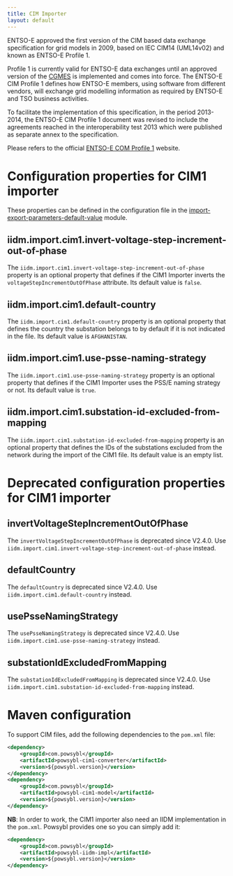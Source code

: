 ```yaml
---
title: CIM Importer
layout: default
---
```


ENTSO-E approved the first version of the CIM based data exchange specification for grid models in 2009, based on IEC
CIM14 (UML14v02) and known as ENTSO-E Profile 1.

Profile 1 is currently valid for ENTSO-E data exchanges until an approved version of the [CGMES](cgmes.md) is implemented
and comes into force. The ENTSO-E CIM Profile 1 defines how ENTSO-E members, using software from different vendors, will
exchange grid modelling information as required by ENTSO-E and TSO business activities.

To facilitate the implementation of this specification, in the period 2013-2014, the ENTSO-E CIM Profile 1 document was
revised to include the agreements reached in the intero​perability test 2013 which were published as separate annex to
the specification.

Please refers to the official [ENTSO-E COM Profile 1](https://www.entsoe.eu/digital/common-information-model/#entso-e-cim-profile-1)
website.

# Configuration properties for CIM1 importer

These properties can be defined in the configuration file in the [import-export-parameters-default-value](../../configuration/modules/import-export-parameters-default-value.md)
module.

## iidm.import.cim1.invert-voltage-step-increment-out-of-phase
The `iidm.import.cim1.invert-voltage-step-increment-out-of-phase` property is an optional property that defines if the CIM1 Importer
inverts the `voltageStepIncrementOutOfPhase` attribute. Its default value is `false`.

## iidm.import.cim1.default-country
The `iidm.import.cim1.default-country` property is an optional property that defines the country the substation belongs to
by default if it is not indicated in the file. Its default value is `AFGHANISTAN`.

## iidm.import.cim1.use-psse-naming-strategy
The `iidm.import.cim1.use-psse-naming-strategy` property is an optional property that defines if the CIM1 Importer uses
the PSS/E naming strategy or not. Its default value is `true`.

## iidm.import.cim1.substation-id-excluded-from-mapping
The `iidm.import.cim1.substation-id-excluded-from-mapping` property is an optional property that defines the IDs of the
substations excluded from the network during the import of the CIM1 file. Its default value
is an empty list.

# Deprecated configuration properties for CIM1 importer

## invertVoltageStepIncrementOutOfPhase
The `invertVoltageStepIncrementOutOfPhase` is deprecated since V2.4.0. Use `iidm.import.cim1.invert-voltage-step-increment-out-of-phase` instead.

## defaultCountry
The `defaultCountry` is deprecated since V2.4.0. Use `iidm.import.cim1.default-country` instead.

## usePsseNamingStrategy
The `usePsseNamingStrategy` is deprecated since V2.4.0. Use `iidm.import.cim1.use-psse-naming-strategy` instead.

## substationIdExcludedFromMapping
The `substationIdExcludedFromMapping` is deprecated since V2.4.0. Use `iidm.import.cim1.substation-id-excluded-from-mapping` instead.

# Maven configuration
To support CIM files, add the following dependencies to the `pom.xml` file:
```xml
<dependency>
    <groupId>com.powsybl</groupId>
    <artifactId>powsybl-cim1-converter</artifactId>
    <version>${powsybl.version}</version>
</dependency>
<dependency>
    <groupId>com.powsybl</groupId>
    <artifactId>powsybl-cim1-model</artifactId>
    <version>${powsybl.version}</version>
</dependency>
```
**NB**: In order to work, the CIM1 importer also need an IIDM implementation in the `pom.xml`. Powsybl
provides one so you can simply add it:
```xml
<dependency>
    <groupId>com.powsybl</groupId>
    <artifactId>powsybl-iidm-impl</artifactId>
    <version>${powsybl.version}</version>
</dependency>
```
